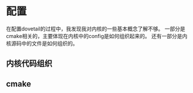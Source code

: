 ﻿# 配置

在配置dovetail的过程中，我发现我对内核的一些基本概念了解不够。
一部分是cmake相关的，主要体现在内核中的config是如何组织起来的。
还有一部分是内核源码中的文件是如何组织的。

## 内核代码组织

## cmake